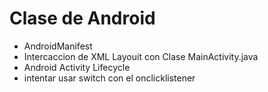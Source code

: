 # Clase de Android 

- AndroidManifest
- Intercaccion de XML Layouit con Clase MainActivity.java
- Android Activity Lifecycle
- intentar usar switch con el onclicklistener